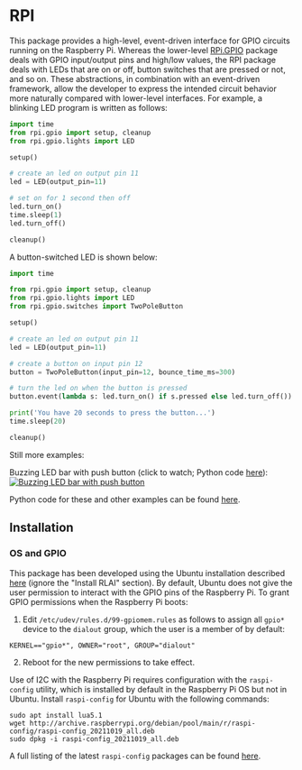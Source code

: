 # RPI
This package provides a high-level, event-driven interface for GPIO circuits running on the Raspberry Pi. Whereas
the lower-level [RPi.GPIO](https://pypi.org/project/RPi.GPIO/) package deals with GPIO input/output pins and high/low
values, the RPI package deals with LEDs that are on or off, button switches that are pressed or not, and so on. These
abstractions, in combination with an event-driven framework, allow the developer to express the intended circuit 
behavior more naturally compared with lower-level interfaces. For example, a blinking LED program is written as follows:
```python
import time
from rpi.gpio import setup, cleanup
from rpi.gpio.lights import LED

setup()

# create an led on output pin 11
led = LED(output_pin=11)

# set on for 1 second then off
led.turn_on()
time.sleep(1)
led.turn_off()

cleanup()
```
A button-switched LED is shown below:
```python
import time

from rpi.gpio import setup, cleanup
from rpi.gpio.lights import LED
from rpi.gpio.switches import TwoPoleButton

setup()

# create an led on output pin 11
led = LED(output_pin=11)

# create a button on input pin 12
button = TwoPoleButton(input_pin=12, bounce_time_ms=300)

# turn the led on when the button is pressed
button.event(lambda s: led.turn_on() if s.pressed else led.turn_off())

print('You have 20 seconds to press the button...')
time.sleep(20)

cleanup()
```

Still more examples:

Buzzing LED bar with push button (click to watch; Python code [here](https://github.com/MatthewGerber/rpi/blob/main/src/rpi/gpio/examples/buzzing_led_bar_with_button.py)):
[![Buzzing LED bar with push button](https://img.youtube.com/vi/e6PrM2QVSA4/0.jpg)](https://www.youtube.com/watch?v=e6PrM2QVSA4)

Python code for these and other examples can be found [here](src/rpi/gpio/examples).

## Installation

### OS and GPIO
This package has been developed using the Ubuntu installation described 
[here](https://matthewgerber.github.io/rlai/raspberry_pi.html#operating-system) (ignore the "Install RLAI" section). By 
default, Ubuntu does not give the user permission to interact with the GPIO pins of the Raspberry Pi. To grant GPIO 
permissions when the Raspberry Pi boots:
1. Edit `/etc/udev/rules.d/99-gpiomem.rules` as follows to assign all `gpio*` device to the `dialout` group, which the 
user is a member of by default:
```
KERNEL=="gpio*", OWNER="root", GROUP="dialout"
```
2. Reboot for the new permissions to take effect.

Use of I2C with the Raspberry Pi requires configuration with the `raspi-config` utility, which is installed by default
in the Raspberry Pi OS but not in Ubuntu. Install `raspi-config` for Ubuntu with the following commands:
```
sudo apt install lua5.1
wget http://archive.raspberrypi.org/debian/pool/main/r/raspi-config/raspi-config_20211019_all.deb
sudo dpkg -i raspi-config_20211019_all.deb
```
A full listing of the latest `raspi-config` packages can be found 
[here](http://archive.raspberrypi.org/debian/pool/main/r/raspi-config).
